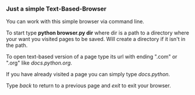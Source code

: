 <h3>Just a simple Text-Based-Browser</h3>
You can work with this simple browser via command line.
<p>To start type <b>python browser.py dir</b> where dir is a path to a directory where your want you visited pages to be saved. Will create a directory if it isn't in the path.</p>
<p>To open text-based version of a page type its url with ending ".com" or ".org" like <i>docs.python.org</i>.</p>
<p>If you have already visited a page you can simply type <i>docs.python</i>.</p>
<p>Type <i>back</i> to return to a previous page and <i>exit</i> to exit your browser.</p>
